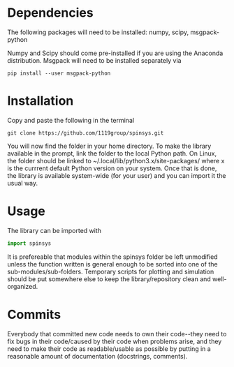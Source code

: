 # Dependencies
The following packages will need to be installed: numpy, scipy, msgpack-python 

Numpy and Scipy should come pre-installed if you are using the Anaconda
distribution. Msgpack will need to be installed separately via
```shell
pip install --user msgpack-python
```

# Installation
Copy and paste the following in the terminal
```shell
git clone https://github.com/1119group/spinsys.git
```
You will now find the folder in your home directory. To make the library available 
in the prompt, link the folder to the local Python path. On Linux, the folder
should be linked to 
~/.local/lib/python3.x/site-packages/ where x is the currrent default Python
version on your system. Once that is done, the library is available system-wide
(for your user) and you can import it the usual way.

# Usage
The library can be imported with
```python
import spinsys
```
It is prefereable that modules within the spinsys folder be left unmodified unless the
function written is general enough to be sorted into one of the
sub-modules/sub-folders. Temporary scripts for plotting and simulation should
be put somewhere else to keep the library/repository clean and well-organized.

# Commits
Everybody that committed new code needs to own their code--they need to fix bugs
in their code/caused by their code when problems arise, and they need to make
their code as readable/usable as possible by putting in a reasonable amount
of documentation (docstrings, comments).
